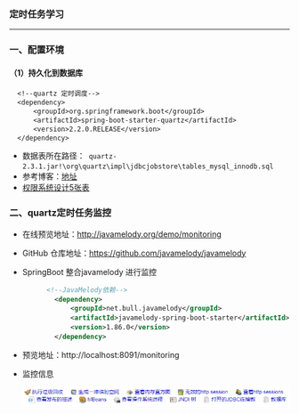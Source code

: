 ### 定时任务学习

---

### 一、配置环境

#### （1）持久化到数据库

```pom
  <!--quartz 定时调度-->
  <dependency>
      <groupId>org.springframework.boot</groupId>
      <artifactId>spring-boot-starter-quartz</artifactId>
      <version>2.2.0.RELEASE</version>
  </dependency>
```

- 数据表所在路径：` quartz-2.3.1.jar!\org\quartz\impl\jdbcjobstore\tables_mysql_innodb.sql` 
- 参考博客：[地址](https://www.cnblogs.com/deityjian/p/12512654.html) 
- [权限系统设计5张表](https://blog.csdn.net/weixin_43358075/article/details/93328560)   

### 二、quartz定时任务监控

- 在线预览地址：http://javamelody.org/demo/monitoring

- GitHub 仓库地址：https://github.com/javamelody/javamelody

- SpringBoot 整合javamelody 进行监控

  ```xml
   		<!--JavaMelody依赖-->
          <dependency>
              <groupId>net.bull.javamelody</groupId>
              <artifactId>javamelody-spring-boot-starter</artifactId>
              <version>1.86.0</version>
          </dependency>
  ```

- 预览地址：http://localhost:8091/monitoring 

- 监控信息

  ![1607304596764](assets/1607304596764.png) 

 